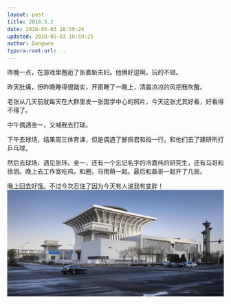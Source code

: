```yaml
---
layout: post
title: 2018.5.2
date: 2018-05-03 10:59:24
updated: 2018-05-03 10:59:25
author: Dongwen
typora-root-url: ..
---
```




昨晚一点，在游戏里邂逅了张嘉新夫妇。他俩好逗啊，玩的不错。

昨天肚痛，但昨晚睡得很踏实，开窗睡了一晚上，清晨凉凉的风把我吹醒。

老张从几天前就每天在大群里发一张国学中心的照片，今天这张尤其好看，好看得不得了。

中午偶遇金一，又喊我去打球。

下午去球场，结果周三体育课，但是偶遇了郜佩君和段一行。和他们去了建研所打乒乓球。

然后去球场，遇见张玮，金一，还有一个忘记名字的冷嘉伟的研究生，还有马哥和徐涵。晚上去工作室吃鸡，和圈，马雨萌一起。最后和磊哥一起开了几局。

晚上回去好饿。不过今次忍住了因为今天有人说我有变胖！ ![](/img/in-post/x50332825.jpg)
